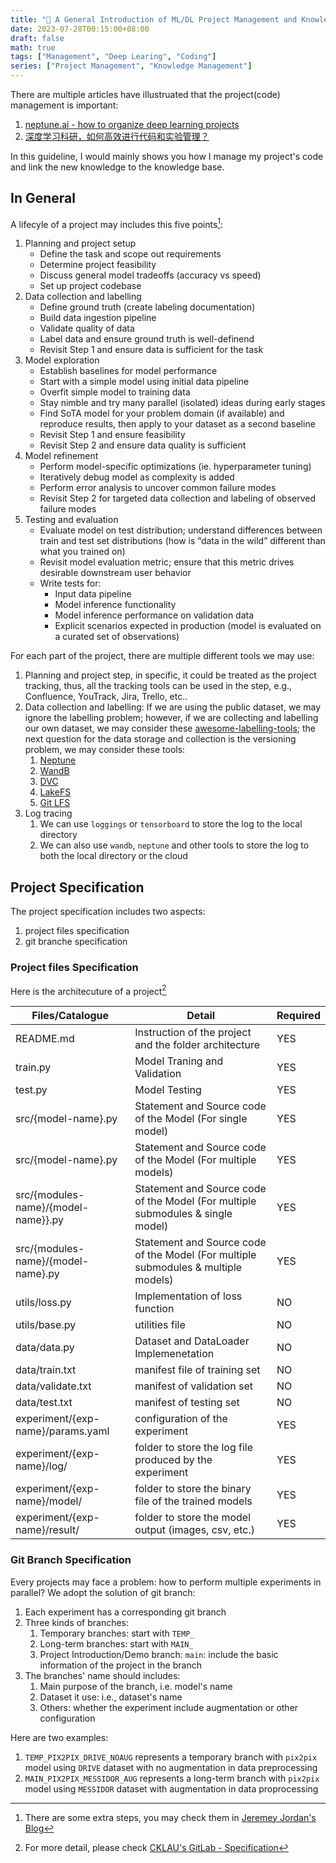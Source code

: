 ```yaml
---
title: "🤔 A General Introduction of ML/DL Project Management and Knowledge Management - Project Management"
date: 2023-07-28T00:15:00+08:00
draft: false
math: true
tags: ["Management", "Deep Learing", "Coding"]
series: ["Project Management", "Knowledge Management"]
---
```


There are multiple articles have illustruated that the project(code) management is important:
<!--more-->

1. [neptune.ai - how to organize deep learning projects](https://neptune.ai/blog/how-to-organize-deep-learning-projects-best-practices)
2. [深度学习科研，如何高效进行代码和实验管理？](https://www.zhihu.com/question/269707221/answer/350542551)

In this guideline, I would mainly shows you how I manage my project's code and link the new knowledge to the knowledge base.

## In General

A lifecyle of a project may includes this five points[^1]:
1. Planning and project setup
    * Define the task and scope out requirements
    * Determine project feasibility
    * Discuss general model tradeoffs (accuracy vs speed)
    * Set up project codebase
2. Data collection and labelling
    * Define ground truth (create labeling documentation)
    * Build data ingestion pipeline
    * Validate quality of data
    * Label data and ensure ground truth is well-definend
    * Revisit Step 1 and ensure data is sufficient for the task
3. Model exploration
    * Establish baselines for model performance
    * Start with a simple model using initial data pipeline
    * Overfit simple model to training data
    * Stay nimble and try many parallel (isolated) ideas during early stages
    * Find SoTA model for your problem domain (if available) and reproduce results, then apply to your dataset as a second baseline
    * Revisit Step 1 and ensure feasibility
    * Revisit Step 2 and ensure data quality is sufficient
4. Model refinement
    * Perform model-specific optimizations (ie. hyperparameter tuning)
    * Iteratively debug model as complexity is added
    * Perform error analysis to uncover common failure modes
    * Revisit Step 2 for targeted data collection and labeling of observed failure modes
5. Testing and evaluation
    * Evaluate model on test distribution; understand differences between train and test set distributions (how is “data in the wild” different than what you trained on)
    * Revisit model evaluation metric; ensure that this metric drives desirable downstream user behavior
    * Write tests for:
        * Input data pipeline
        * Model inference functionality
        * Model inference performance on validation data
        * Explicit scenarios expected in production (model is evaluated on a curated set of observations)

For each part of the project, there are multiple different tools we may use:
1. Planning and project step, in specific, it could be treated as the project tracking, thus, all the tracking tools can be used in the step, e.g., Confluence, YouTrack, Jira, Trello, etc..
2. Data collection and labelling: If we are using the public dataset, we may ignore the labelling problem; however, if we are collecting and labelling our own dataset, we may consider these [awesome-labelling-tools](https://github.com/HumanSignal/awesome-data-labeling); the next question for the data storage and collection is the versioning problem, we may consider these tools:
    1. [Neptune](https://neptune.ai/)
    2. [WandB](https://wandb.ai/)
    3. [DVC](https://dvc.org/)
    4. [LakeFS](https://lakefs.io/)
    5. [Git LFS](https://git-lfs.com/)
3. Log tracing
    1. We can use `loggings` or `tensorboard` to store the log to the local directory
    2. We can also use `wandb`, `neptune` and other tools to store the log to both the local directory or the cloud

## Project Specification

The project specification includes two aspects:
1. project files specification
2. git branche specification

### Project files Specification

Here is the architecuture of a project[^2]

|  Files/Catalogue   |  Detail   | Required  |
|--------------|---------|---------|
| README.md     | Instruction of the project and the folder architecture | YES |
| train.py      | Model Traning and Validation | YES |
| test.py       | Model Testing | YES |
| src/{model-name}.py | Statement and Source code of the Model (For single model) | YES |
| src/{model-name}.py | Statement and Source code of the Model (For multiple models) | YES |
| src/{modules-name}/{model-name}}.py | Statement and Source code of the Model (For multiple submodules & single model) | YES |
| src/{modules-name}/{model-name}.py | Statement and Source code of the Model (For multiple submodules & multiple models) | YES |
| utils/loss.py | Implementation of loss function | NO |
| utils/base.py | utilities file | NO |
| data/data.py | Dataset and DataLoader Implemenetation | NO |
| data/train.txt | manifest file of training set | NO |
| data/validate.txt   | manifest of validation set | NO |
| data/test.txt   | manifest of testing set | NO |
| experiment/{exp-name}/params.yaml | configuration of the experiment | YES |
| experiment/{exp-name}/log/ | folder to store the log file produced by the experiment | YES |
| experiment/{exp-name}/model/ | folder to store the binary file of the trained models  | YES |
| experiment/{exp-name}/result/ | folder to store the model output (images, csv, etc.) | YES |

### Git Branch Specification

Every projects may face a problem: how to perform multiple experiments in parallel? We adopt the solution of git branch:
1. Each experiment has a corresponding git branch
2. Three kinds of branches: 
    1. Temporary branches: start with `TEMP_`
    2. Long-term branches: start with `MAIN_`
    3. Project Introduction/Demo branch: `main`: include the basic information of the project in the branch
3. The branches' name should includes:
    1. Main purpose of the branch, i.e. model's name
    2. Dataset it use: i.e., dataset's name
    3. Others: whether the experiment include augmentation or other configuration

Here are two examples:
1. `TEMP_PIX2PIX_DRIVE_NOAUG` represents a temporary branch with `pix2pix` model using `DRIVE` dataset with no augmentation in data preprocessing
2. `MAIN_PIX2PIX_MESSIDOR_AUG` represents a long-term branch with `pix2pix` model using `MESSIDOR` dataset with augmentation in  data proprocessing

[^1]: There are some extra steps, you may check them in [Jeremey Jordan's Blog](https://www.jeremyjordan.me/ml-projects-guide/)
[^2]: For more detail, please check [CKLAU's GitLab - Specification](https://git.cklau.cc/terenceliu/specification/)